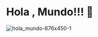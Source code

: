 # Hola , Mundo!!! 👋
 
![hola_mundo-676x450-1](https://user-images.githubusercontent.com/88462536/135173023-a259c85a-5fb6-45c8-ace8-3f484007bbf9.jpg)
 
 
  
 

